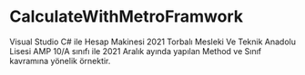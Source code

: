 # CalculateWithMetroFramwork
Visual Studio C# ile Hesap Makinesi 2021
Torbalı Mesleki Ve Teknik Anadolu Lisesi AMP 10/A sınıfı ile 2021 Aralık ayında yapılan Method ve Sınıf kavramına yönelik örnektir.
